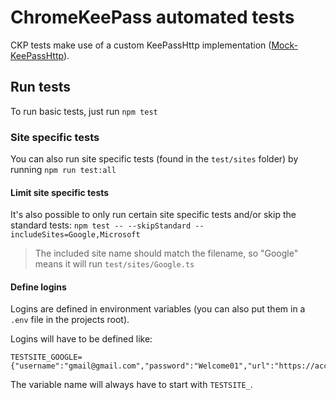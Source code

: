 # ChromeKeePass automated tests

CKP tests make use of a custom KeePassHttp implementation ([Mock-KeePassHttp](https://github.com/RoelVB/Mock-KeePassHttp)). 

## Run tests
To run basic tests, just run `npm test`

### Site specific tests
You can also run site specific tests (found in the `test/sites` folder) by running `npm run test:all`

#### Limit site specific tests
It's also possible to only run certain site specific tests and/or skip the standard tests:
`npm test -- --skipStandard --includeSites=Google,Microsoft`
> The included site name should match the filename, so "Google" means it will run `test/sites/Google.ts`

#### Define logins
Logins are defined in environment variables (you can also put them in a `.env` file in the projects root).

Logins will have to be defined like:
```
TESTSITE_GOOGLE={"username":"gmail@gmail.com","password":"Welcome01","url":"https://accounts.google.com"}
```
The variable name will always have to start with `TESTSITE_`.
